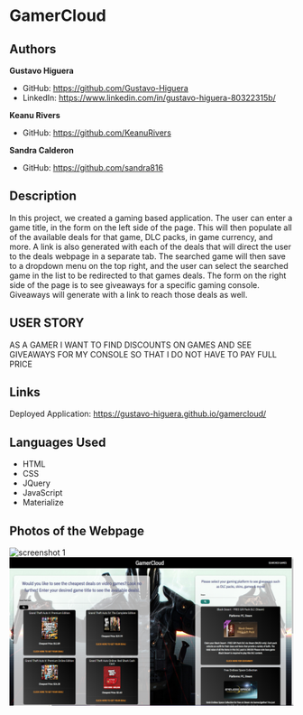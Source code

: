 # **GamerCloud**

## Authors

**Gustavo Higuera**
* GitHub: https://github.com/Gustavo-Higuera
* LinkedIn: https://www.linkedin.com/in/gustavo-higuera-80322315b/

**Keanu Rivers**
* GitHub: https://github.com/KeanuRivers

**Sandra Calderon**
* GitHub: https://github.com/sandra816

## Description

In this project, we created a gaming based application. The user can enter a game title, in the form on the left side of the page. This will then populate all of the available deals for that game, DLC packs, in game currency, and more. A link is also generated with each of the deals that will direct the user to the deals webpage in a separate tab. The searched game will then save to a dropdown menu on the top right, and the user can select the searched game in the list to be redirected to that games deals. The form on the right side of the page is to see giveaways for a specific gaming console. Giveaways will generate with a link to reach those deals as well.  

## USER STORY 

AS A GAMER
I WANT TO FIND DISCOUNTS ON GAMES AND SEE GIVEAWAYS FOR MY CONSOLE
SO THAT I DO NOT HAVE TO PAY FULL PRICE

## Links

Deployed Application:
https://gustavo-higuera.github.io/gamercloud/

## Languages Used

- HTML
- CSS
- JQuery
- JavaScript
- Materialize

## Photos of the Webpage
![screenshot 1](./assets/images/2022-08-10.png)
![screenshot 2](./assets/images/2022-08-10%20(1).png)
